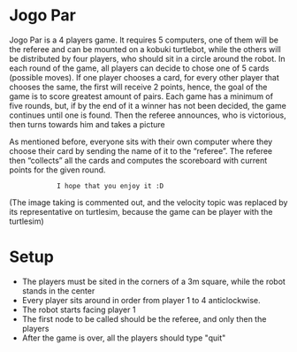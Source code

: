 # Jogo Par
Jogo Par is a 4 players game.
It requires 5 computers, one of them will be the referee and can be mounted on a kobuki turtlebot, while the others will be distributed by four players, who should sit in a circle around the robot.
 In each round of the game, all players can decide to chose one of 5 cards (possible moves). If one player chooses a card, for every other player that chooses the same, the first will receive 2 points, hence, the goal of the game is to score greatest amount of pairs.
Each game has a minimum of five rounds, but, if  by the end of it a winner has not been decided, the game continues until one is found.
Then the referee announces, who is victorious, then turns towards him and takes a picture

As mentioned before, everyone sits with their own computer where they choose
their card by sending the name of it to the “referee”.  The referee then “collects”
all the cards and computes the scoreboard with current points for the given
round.


				I hope that you enjoy it :D


(The image taking is commented out, and the velocity topic was replaced by its representative on turtlesim,
because the game can be player with the turtlesim)

# Setup
- The players must be sited in the corners of a 3m square, while the robot stands in the center 
- Every player sits around in order from player 1 to 4 anticlockwise. 
- The robot starts facing player 1
- The first node to be called should be the referee, and only then the players
- After the game is over, all the players should type "quit"
